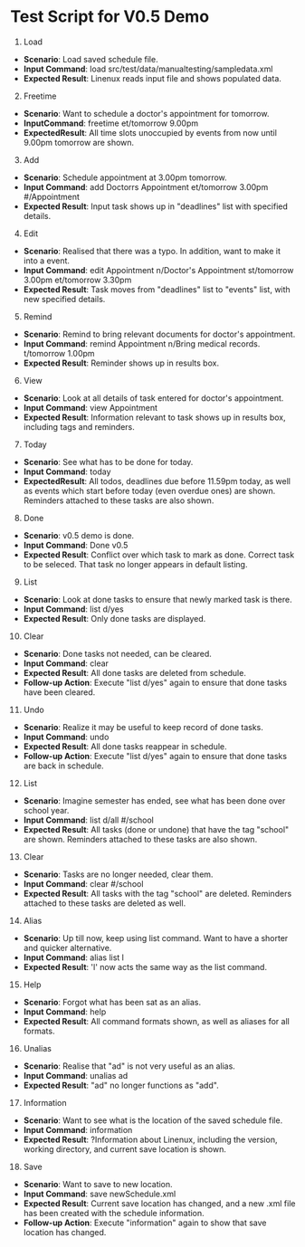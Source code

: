 # Test Script for V0.5 Demo 

1. Load 
  * **Scenario**: Load saved schedule file. 
  * **Input Command**: load src/test/data/manualtesting/sampledata.xml
  * **Expected Result**: Linenux reads input file and shows populated data. 
2. Freetime 
  * **Scenario**: Want to schedule a doctor's appointment for tomorrow.
  * **InputCommand**: freetime et/tomorrow 9.00pm
  * **ExpectedResult**: All time slots unoccupied by events from now until 9.00pm tomorrow are shown. 
3. Add 
  * **Scenario**: Schedule appointment at 3.00pm tomorrow. 
  * **Input Command**: add Doctorrs Appointment et/tomorrow 3.00pm #/Appointment
  * **Expected Result**: Input task shows up in "deadlines" list with specified details.
4. Edit 
  * **Scenario**: Realised that there was a typo. In addition, want to make it into a event. 
  * **Input Command**: edit Appointment n/Doctor's Appointment st/tomorrow 3.00pm et/tomorrow 3.30pm 
  * **Expected Result**: Task moves from "deadlines" list to "events" list, with new specified details.
5. Remind 
  * **Scenario**: Remind to bring relevant documents for doctor's appointment. 
  * **Input Command**: remind Appointment n/Bring medical records. t/tomorrow 1.00pm 
  * **Expected Result**: Reminder shows up in results box.
6. View
  * **Scenario**: Look at all details of task entered for doctor's appointment. 
  * **Input Command**: view Appointment
  * **Expected Result**: Information relevant to task shows up in results box, including tags and reminders. 
7. Today
  * **Scenario**: See what has to be done for today. 
  * **Input Command**: today
  * **ExpectedResult**: All todos, deadlines due before 11.59pm today, as well as events which start before today (even overdue ones) are shown. Reminders attached to these tasks are also shown.
8. Done
  * **Scenario**: v0.5 demo is done. 
  * **Input Command**: Done v0.5
  * **Expected Result**: Conflict over which task to mark as done. Correct task to be seleced. That task no longer appears in default listing. 
9. List 
  * **Scenario**: Look at done tasks to ensure that newly marked task is there. 
  * **Input Command**: list d/yes
  * **Expected Result**: Only done tasks are displayed. 
10. Clear
  * **Scenario**: Done tasks not needed, can be cleared. 
  * **Input Command**: clear
  * **Expected Result**: All done tasks are deleted from schedule. 
  * **Follow-up Action**: Execute "list d/yes" again to ensure that done tasks have been cleared. 
11. Undo 
  * **Scenario**: Realize it may be useful to keep record of done tasks. 
  * **Input Command**: undo
  * **Expected Result**: All done tasks reappear in schedule. 
  * **Follow-up Action**: Execute "list d/yes" again to ensure that done tasks are back in schedule. 
12. List 
  * **Scenario**: Imagine semester has ended, see what has been done over school year. 
  * **Input Command**: list d/all #/school 
  * **Expected Result**: All tasks (done or undone) that have the tag "school" are shown. Reminders attached to these tasks are also shown. 
13. Clear 
  * **Scenario**: Tasks are no longer needed, clear them. 
  * **Input Command**: clear #/school
  * **Expected Result**: All tasks with the tag "school" are deleted. Reminders attached to these tasks are deleted as well. 
14. Alias
  * **Scenario**: Up till now, keep using list command. Want to have a shorter and quicker alternative. 
  * **Input Command**: alias list l 
  * **Expected Result**: 'l' now acts the same way as the list command. 
15. Help 
  * **Scenario**: Forgot what has been sat as an alias. 
  * **Input Command**: help
  * **Expected Result**: All command formats shown, as well as aliases for all formats. 
16. Unalias
  * **Scenario**: Realise that "ad" is not very useful as an alias. 
  * **Input Command**: unalias ad
  * **Expected Result**: "ad" no longer functions as "add".
17. Information
  * **Scenario**: Want to see what is the location of the saved schedule file.
  * **Input Command**: information
  * **Expected Result**: ?Information about Linenux, including the version, working directory, and current save location is shown. 
18. Save
  * **Scenario**: Want to save to new location. 
  * **Input Command**: save newSchedule.xml
  * **Expected Result**: Current save location has changed, and a new .xml file has been created with the schedule information. 
  * **Follow-up Action**: Execute "information" again to show that save location has changed.